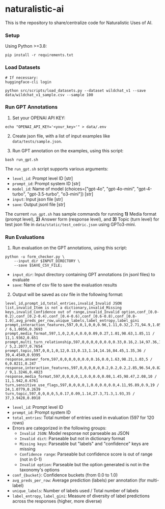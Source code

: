 # naturalistic-ai

This is the repository to share/centralize code for Naturalistic Uses of AI.

### Setup

Using Python >=3.8:

```
pip install -r requirements.txt
```

### Load Datasets

```
# If necessary:
huggingface-cli login

python src/scripts/load_datasets.py --dataset wildchat_v1 --save data/wildchat_v1_sample.csv --sample 100
```

### Run GPT Annotations

1. Set your OPENAI API KEY:
```
echo "OPENAI_API_KEY='<your_key>'" > data/.env
```

2. Create json file, with a list of input examples like `data/tests/sample.json`.

3. Run GPT annotation on the examples, using this script:
```
bash run_gpt.sh
```

The `run_gpt.sh` script supports various arguments:
- `level_id`: Prompt level ID [str]
- `prompt_id`: Prompt system ID [str]
- `model_id`: Name of model (choices=["gpt-4o", "gpt-4o-mini", "gpt-4-turbo", "gpt-3.5-turbo", "o3-mini"]) [str]
- `input`: Input json file [str]
- `save`: Output jsonl file [str]

The current `run_gpt.sh` has sample commands for running **1)** Media format (prompt level), **2)** Answer form (response level), and **3)** Topic (turn level) for test json file in `data/static/test_cedric.json` using GPTo3-mini.


### Run Evaluations

1. Run evaluation on the GPT annotations, using this script:
```
python -u form_checker.py \
    --input_dir $INPUT_DIRECTORY \
    --save $SAVE_CSV_FILE;
```

- `input_dir`: Input directory containing GPT annotations (in jsonl files) to evaluate
- `save`: Name of csv file to save the evaluation results


2. Output will be saved as csv file in the following format:

```csv
level_id,prompt_id,total_entries,invalid_Invalid JSON list,invalid_Item is not a dictionary,invalid_Missing keys,invalid_Confidence out of range,invalid_Invalid option,conf_[0.0-0.2),conf_[0.2-0.4),conf_[0.4-0.6),conf_[0.6-0.8),conf_[0.8-1.0],avg_preds_per_row,unique_labels,label_entropy,label_gini
prompt,interaction_features,597,0,0,1,0,0,0.96,1.11,0.32,2.71,94.9,1.05,6 / 6,1.0856,0.3693
prompt,media_format,597,1,0,2,0,4,0.0,0.09,0.27,1.01,98.63,1.85,11 / 11,1.9362,0.651
prompt,multi_turn_relationship,597,0,0,0,0,0,0.0,0.33,0.16,2.14,97.36,1.02,5 / 5,2.2077,0.7654
prompt,topic,597,0,0,1,0,12,0.13,0.13,1.14,14.16,84.45,1.35,36 / 39,4.4549,0.9395
response,answer_form,597,0,0,0,0,0,0.0,0.16,0.0,1.63,98.21,1.03,5 / 6,0.8211,0.247
response,interaction_features,597,0,0,0,0,0,0.2,0.2,0.2,2.85,96.54,0.82,8 / 9,1.3246,0.4023
response,media_format,597,0,0,0,0,1,0.0,0.0,0.08,1.45,98.47,2.08,10 / 11,1.942,0.6761
turn,sensitive_use_flags,597,0,0,0,0,1,0.0,0.0,0.0,4.11,95.89,0.9,19 / 24,1.0779,0.2639
turn,topic,597,0,0,0,0,5,0.17,0.09,1.14,27.3,71.3,1.93,35 / 37,3.9428,0.8918
```

- `level_id`: Prompt level ID
- `prompt_id`: Prompt system ID
- `total_entries`: Total number of entries used in evaluation (597 for 120 rows)
- Errors are categorized in the following groups:
   - `Invalid JSON`: Model response not parseable as JSON
   - `Invalid dict`: Parseable but not in dictionary format
   - `Missing keys`: Parseable but "labels" and "confidence" keys are missing
   - `Confidence range`: Parseable but confidence score is out of range (not in 0-1)
   - `Invalid option`: Parseable but the option generated is not in the taxonomy's options
- `conf_{bucket}`: Confidence buckets (from 0.0 to 1.0)
- `avg_preds_per_row`: Average prediction (labels) per annotation (for multi-label)
- `unique_labels`: Number of labels used / Total number of labels
- `label_entropy`, `label_gini`: Measure of diversity of label predictions across the responses (higher, more diverse)
